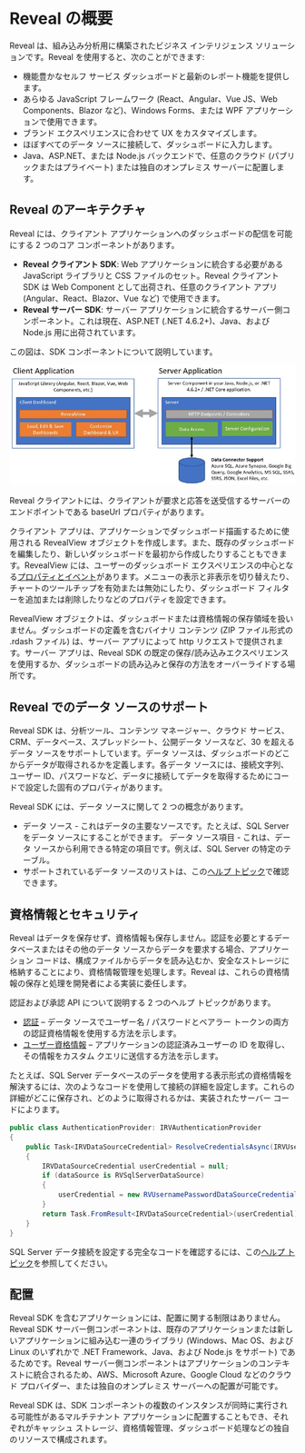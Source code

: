 # Reveal の概要

Reveal は、組み込み分析用に構築されたビジネス インテリジェンス ソリューションです。Reveal を使用すると、次のことができます:

- 機能豊かなセルフ サービス ダッシュボードと最新のレポート機能を提供します。
- あらゆる JavaScript フレームワーク (React、Angular、Vue JS、Web Components、Blazor など)、Windows Forms、または WPF アプリケーションで使用できます。
- ブランド エクスペリエンスに合わせて UX をカスタマイズします。
- ほぼすべてのデータ ソースに接続して、ダッシュボードに入力します。
- Java、ASP.NET、または Node.js バックエンドで、任意のクラウド (パブリックまたはプライベート) または独自のオンプレミス サーバーに配置します。

## Reveal のアーキテクチャ

Reveal には、クライアント アプリケーションへのダッシュボードの配信を可能にする 2 つのコア コンポーネントがあります。

- **Reveal クライアント SDK**: Web アプリケーションに統合する必要がある JavaScript ライブラリと CSS ファイルのセット。Reveal クライアント SDK は Web Component として出荷され、任意のクライアント アプリ (Angular、React、Blazor、Vue など) で使用できます。
- **Reveal サーバー SDK**: サーバー アプリケーションに統合するサーバー側コンポーネント。これは現在、ASP.NET (.NET 4.6.2+)、Java、および Node.js 用に出荷されています。

この図は、SDK コンポーネントについて説明しています。  

![reveal-high-level-architecture](images/overview-high-level-architecture.jpg)

Reveal クライアントには、クライアントが要求と応答を送受信するサーバーのエンドポイントである baseUrl プロパティがあります。

クライアント アプリは、アプリケーションでダッシュボード描画するために使用される RevealView オブジェクトを作成します。また、既存のダッシュボードを編集したり、新しいダッシュボードを最初から作成したりすることもできます。RevealView には、ユーザーのダッシュボード エクスペリエンスの中心となる[プロパティとイベント](https://help.revealbi.io/api/javascript/latest/classes/revealview.html)があります。メニューの表示と非表示を切り替えたり、チャートのツールチップを有効または無効にしたり、ダッシュボード フィルターを追加または削除したりなどのプロパティを設定できます。 

RevealView オブジェクトは、ダッシュボードまたは資格情報の保存領域を扱いません。ダッシュボードの定義を含むバイナリ コンテンツ (ZIP ファイル形式の .rdash ファイル) は、サーバー アプリによって http リクエストで提供されます。サーバー アプリは、Reveal SDK の既定の保存/読み込みエクスペリエンスを使用するか、ダッシュボードの読み込みと保存の方法をオーバーライドする場所です。

## Reveal でのデータ ソースのサポート

Reveal SDK は、分析ツール、コンテンツ マネージャー、クラウド サービス、CRM、データベース、スプレッドシート、公開データ ソースなど、30 を超えるデータ ソースをサポートしています。データ ソースは、ダッシュボードのどこからデータが取得されるかを定義します。各データ ソースには、接続文字列、ユーザー ID、パスワードなど、データに接続してデータを取得するためにコードで設定した固有のプロパティがあります。

Reveal SDK には、データ ソースに関して 2 つの概念があります。

- データ ソース - これはデータの主要なソースです。たとえば、SQL Server をデータ ソースにすることができます。
  データ ソース項目 - これは、データ ソースから利用できる特定の項目です。例えば、SQL Server の特定のテーブル。
- サポートされているデータ ソースのリストは、この[ヘルプ トピック](https://help.revealbi.io/jp/web/datasources.html)で確認できます。


## 資格情報とセキュリティ

Reveal はデータを保存せず、資格情報も保存しません。認証を必要とするデータベースまたはその他のデータ ソースからデータを要求する場合、アプリケーション コードは、構成ファイルからデータを読み込むか、安全なストレージに格納することにより、資格情報管理を処理します。Reveal は、これらの資格情報の保存と処理を開発者による実装に委任します。

認証および承認 API について説明する 2 つのヘルプ トピックがあります。
-	[認証](https://help.revealbi.io/jp/web/authentication.html) – データ ソースでユーザー名 / パスワードとベアラー トークンの両方の認証資格情報を使用する方法を示します。
-	[ユーザー資格情報](https://help.revealbi.io/jp/web/user-context.html) – アプリケーションの認証済みユーザーの ID を取得し、その情報をカスタム クエリに送信する方法を示します。

たとえば、SQL Server データベースのデータを使用する表示形式の資格情報を解決するには、次のようなコードを使用して接続の詳細を設定します。これらの詳細がどこに保存され、どのように取得されるかは、実装されたサーバー コードによります。

```c#
public class AuthenticationProvider: IRVAuthenticationProvider
{
    public Task<IRVDataSourceCredential> ResolveCredentialsAsync(IRVUserContext userContext, RVDashboardDataSource dataSource)
    {
        IRVDataSourceCredential userCredential = null;
        if (dataSource is RVSqlServerDataSource)
        {
            userCredential = new RVUsernamePasswordDataSourceCredential("sqlserveruser", "password");
        }
        return Task.FromResult<IRVDataSourceCredential>(userCredential);
    }
}
```

SQL Server データ接続を設定する完全なコードを確認するには、この[ヘルプ トピック](https://help.revealbi.io/jp/web/replacing-data-sources/ms-sql-server.html)を参照してください。

## 配置

Reveal SDK を含むアプリケーションには、配置に関する制限はありません。Reveal SDK サーバー側コンポーネントは、既存のアプリケーションまたは新しいアプリケーションに組み込む一連のライブラリ (Windows、Mac OS、および Linux のいずれかで .NET Framework、Java、および Node.js をサポート) であるためです。Reveal サーバー側コンポーネントはアプリケーションのコンテキストに統合されるため、AWS、Microsoft Azure、Google Cloud などのクラウド プロバイダー、または独自のオンプレミス サーバーへの配置が可能です。

Reveal SDK は、SDK コンポーネントの複数のインスタンスが同時に実行される可能性があるマルチテナント アプリケーションに配置することもでき、それぞれがキャッシュ ストレージ、資格情報管理、ダッシュボード処理などの独自のリソースで構成されます。
